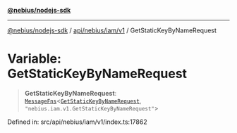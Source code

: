 [**@nebius/nodejs-sdk**](../../../../../README.md)

***

[@nebius/nodejs-sdk](../../../../../README.md) / [api/nebius/iam/v1](../README.md) / GetStaticKeyByNameRequest

# Variable: GetStaticKeyByNameRequest

> **GetStaticKeyByNameRequest**: [`MessageFns`](../../../../../runtime/protos/core/interfaces/MessageFns.md)\<[`GetStaticKeyByNameRequest`](../interfaces/GetStaticKeyByNameRequest.md), `"nebius.iam.v1.GetStaticKeyByNameRequest"`\>

Defined in: src/api/nebius/iam/v1/index.ts:17862
